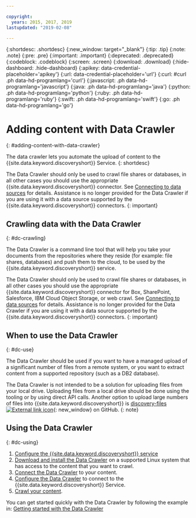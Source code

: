 ```yaml
---

copyright:
  years: 2015, 2017, 2019
lastupdated: "2019-02-08"

---
```


{:shortdesc: .shortdesc}
{:new_window: target="_blank"}
{:tip: .tip}
{:note: .note}
{:pre: .pre}
{:important: .important}
{:deprecated: .deprecated}
{:codeblock: .codeblock}
{:screen: .screen}
{:download: .download}
{:hide-dashboard: .hide-dashboard}
{:apikey: data-credential-placeholder='apikey'} 
{:url: data-credential-placeholder='url'}
{:curl: #curl .ph data-hd-programlang='curl'}
{:javascript: .ph data-hd-programlang='javascript'}
{:java: .ph data-hd-programlang='java'}
{:python: .ph data-hd-programlang='python'}
{:ruby: .ph data-hd-programlang='ruby'}
{:swift: .ph data-hd-programlang='swift'}
{:go: .ph data-hd-programlang='go'}

# Adding content with Data Crawler
{: #adding-content-with-data-crawler}

The data crawler lets you automate the upload of content to the {{site.data.keyword.discoveryshort}} Service.
{: shortdesc}

The Data Crawler should only be used to crawl file shares or databases, in all other cases you should use the appropriate {{site.data.keyword.discoveryshort}} connector. See [Connecting to data sources](/docs/services/discovery/connect.html) for details. Assistance is no longer provided for the Data Crawler if you are using it with a data source supported by the {{site.data.keyword.discoveryshort}} connectors.
{: important}

## Crawling data with the Data Crawler
{: #dc-crawling}

The Data Crawler is a command line tool that will help you take your documents from the repositories where they reside (for example: file shares, databases) and push them to the cloud, to be used by the {{site.data.keyword.discoveryshort}} service.

The Data Crawler should only be used to crawl file shares or databases, in all other cases you should use the appropriate {{site.data.keyword.discoveryshort}} connector for Box, SharePoint, Salesforce, IBM Cloud Object Storage, or web crawl. See [Connecting to data sources](/docs/services/discovery/connect.html) for details. Assistance is no longer provided for the Data Crawler if you are using it with a data source supported by the {{site.data.keyword.discoveryshort}} connectors.
{: important}

## When to use the Data Crawler
{: #dc-use}

The Data Crawler should be used if you want to have a managed upload of a significant number of files from a remote system, or you want to extract content from a supported repository (such as a DB2 database).

The Data Crawler is not intended to be a solution for uploading files from your local drive. Uploading files from a local drive should be done using the tooling or by using direct API calls. Another option to upload large numbers of files into {{site.data.keyword.discoveryshort}} is [discovery-files ![External link icon](../../icons/launch-glyph.svg "External link icon")](https://github.com/IBM/discovery-files){: new_window} on GitHub.
{: note}

## Using the Data Crawler
{: #dc-using}

1. [Configure the {{site.data.keyword.discoveryshort}} service](/docs/services/discovery/building.html#configservice)
1. [Download and install the Data Crawler](/docs/services/discovery/data-crawler-install.html) on a supported Linux system that has access to the content that you want to crawl.
1. [Connect the Data Crawler](/docs/services/discovery/data-crawler-seeds.html) to your content.
1. [Configure the Data Crawler](/docs/services/discovery/data-crawler-discovery.html) to connect to the {{site.data.keyword.discoveryshort}} Service.
1. [Crawl your content](/docs/services/discovery/data-crawler-run.html).

You can get started quickly with the Data Crawler by following the example in: [Getting started with the Data Crawler](/docs/services/discovery/data-crawler-qs.html)
